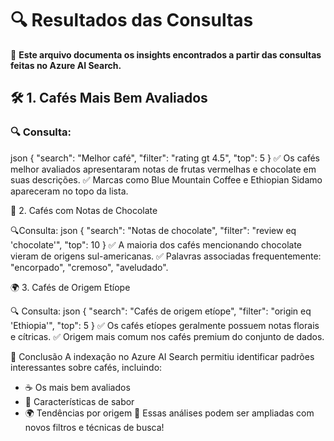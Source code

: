 # 🔍 Resultados das Consultas

📄 **Este arquivo documenta os insights encontrados a partir das consultas feitas no Azure AI Search.**

## 🛠️ 1. Cafés Mais Bem Avaliados

### 🔍 Consulta:
json
{
  "search": "Melhor café",
  "filter": "rating gt 4.5",
  "top": 5
}
✅ Os cafés melhor avaliados apresentaram notas de frutas vermelhas e chocolate em suas descrições. 
✅ Marcas como Blue Mountain Coffee e Ethiopian Sidamo apareceram no topo da lista.

🍫 2. Cafés com Notas de Chocolate

🔍Consulta:
json
{
  "search": "Notas de chocolate",
  "filter": "review eq 'chocolate'",
  "top": 10
}
✅ A maioria dos cafés mencionando chocolate vieram de origens sul-americanas. 
✅ Palavras associadas frequentemente: "encorpado", "cremoso", "aveludado".

🌍 3. Cafés de Origem Etíope

🔍 Consulta:
json
{
  "search": "Cafés de origem etíope",
  "filter": "origin eq 'Ethiopia'",
  "top": 5
}
✅ Os cafés etíopes geralmente possuem notas florais e cítricas. 
✅ Origem mais comum nos cafés premium do conjunto de dados.

📌 Conclusão 
A indexação no Azure AI Search permitiu identificar padrões interessantes sobre cafés, incluindo:
- ☕ Os mais bem avaliados 
- 🍫 Características de sabor
- 🌍 Tendências por origem 
🔎 Essas análises podem ser ampliadas com novos filtros e técnicas de busca!
